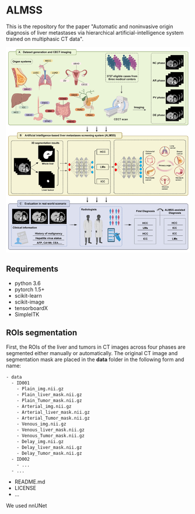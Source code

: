 # ALMSS
This is the repository for the paper "Automatic and noninvasive origin diagnosis of liver metastases via hierarchical artificial-intelligence system trained on multiphasic CT data".

![ALMSS](/pic/ALMSS.png)

## Requirements
* python 3.6
* pytorch 1.5+
* scikit-learn
* scikit-image
* tensorboardX
* SimpleITK

## ROIs segmentation
First, the ROIs of the liver and tumors in CT images across four phases are segmented either manually or automatically. The original CT image and segmentation mask are placed in the **data** folder in the following form and name:

    - data
      - ID001
        - Plain_img.nii.gz
        - Plain_liver_mask.nii.gz
        - Plain_Tumor_mask.nii.gz
        - Arterial_img.nii.gz
        - Arterial_liver_mask.nii.gz
        - Arterial_Tumor_mask.nii.gz
        - Venous_img.nii.gz
        - Venous_liver_mask.nii.gz
        - Venous_Tumor_mask.nii.gz
        - Delay_img.nii.gz
        - Delay_liver_mask.nii.gz
        - Delay_Tumor_mask.nii.gz
      - ID002
        - ...
      - ...
  
  - README.md
  - LICENSE
  - ...

We used nnUNet
